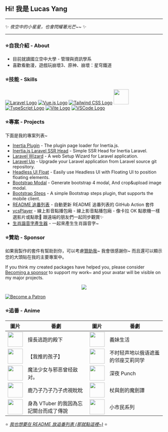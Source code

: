 ## Hi! 我是 Lucas Yang

---

✨ *夜空中的小星星，也會閃耀著光芒~~* ✨

---

### ⭐自我介紹 - About

* 目前就讀國立空中大學 - 管理與資訊學系
* 喜歡看動漫，遊戲玩崩壞3、原神、崩壞：星穹鐵道

### ⭐技能 - Skills

[![Laravel Logo](https://skillicons.dev/icons?i=laravel&theme=light)](https://laravel.com/)
[![Vue.js Logo](https://skillicons.dev/icons?i=vue&theme=light)](https://vuejs.org/)
[![Tailwind CSS Logo](https://skillicons.dev/icons?i=tailwind&theme=light)](https://tailwindcss.com/)
<a href="https://inertiajs.com/"><img src="https://star-note-lucas.vercel.app/images/inertiajs-logo-rounded.svg" width="48" height="48"></a>
[![TypeScript Logo](https://skillicons.dev/icons?i=ts)](https://www.typescriptlang.org/)
[![Vite Logo](https://skillicons.dev/icons?i=vite&theme=light)](https://vitejs.dev/)
[![VSCode Logo](https://skillicons.dev/icons?i=vscode&theme=light)](https://code.visualstudio.com/)

### ⭐專案 - Projects

下面是我的專案列表~

* [Inertia Plugin](https://github.com/ycs77/inertia-plugin) - The plugin page loader for Inertia.js.
* [Inertia.js Laravel SSR Head](https://github.com/ycs77/inertia-laravel-ssr-head) - Simple SSR Head for Inertia Laravel.
* [Laravel Wizard](https://github.com/ycs77/laravel-wizard) - A web Setup Wizard for Laravel application.
* [Laravel Up](https://laravel-up.vercel.app/) - Upgrade your Laravel application from Laravel source git repository.
* [Headless UI Float](https://github.com/ycs77/headlessui-float) - Easily use Headless UI with Floating UI to position floating elements.
* [Bootstrap Modal](https://github.com/ycs77/jquery-plugin-bsModal) - Generate bootstrap 4 modal, And crop&upload image modal.
* [Bootstrap Steps](https://github.com/ycs77/bootstrap-steps) - A simple Bootstrap steps plugin, that supports the mobile client.
* [README 追番列表](https://github.com/ycs77/readme-anime-list) - 自動更新 README 追番列表的 GitHub Action 套件
* [ycsPlayer](https://github.com/ycs77/ycsplayer) - 線上影音點播包廂 - 線上影音點播包廂 - 像卡拉 OK 點歌機一樣選影片或點歌🎵 跟遠端的朋友們一起同步觀賞✨
* [生肖諧音字產生器](https://github.com/ycs77/zodiac-homophone-generator) - 一起來產生生肖諧音字~

### ⭐贊助 - Sponsor

如果我製作的套件有幫助到你，可以考慮[贊助我](https://www.patreon.com/ycs77)~ 我會很感謝你~ 而且還可以顯示您的大頭貼在我的主要專案中。

If you think my created packages have helped you, please consider [Becoming a sponsor](https://www.patreon.com/ycs77) to support my work~ and your avatar will be visible on my major projects.

<p align="center">
  <a href="https://www.patreon.com/ycs77">
    <img src="https://cdn.jsdelivr.net/gh/ycs77/static/sponsors.svg"/>
  </a>
</p>

<a href="https://www.patreon.com/ycs77">
  <img src="https://c5.patreon.com/external/logo/become_a_patron_button.png" alt="Become a Patron" />
</a>

<br />

### ⭐追番 - Anime

| 圖片 | 番劇 | 圖片 | 番劇 |
| --- | --- | --- | --- |
| [<img src="https://lain.bgm.tv/r/100/pic/cover/l/32/14/424573_YYLzT.jpg" width="48">](https://lain.bgm.tv/pic/cover/l/32/14/424573_YYLzT.jpg) | 擅長逃跑的殿下 | [<img src="https://lain.bgm.tv/r/100/pic/cover/l/40/01/393037_I7mvN.jpg" width="48">](https://lain.bgm.tv/pic/cover/l/40/01/393037_I7mvN.jpg) | 義妹生活 |
| [<img src="https://lain.bgm.tv/r/100/pic/cover/l/d1/1c/443428_FIhFu.jpg" width="48">](https://lain.bgm.tv/pic/cover/l/d1/1c/443428_FIhFu.jpg) | 【我推的孩子】 | [<img src="https://lain.bgm.tv/r/100/pic/cover/l/7c/8e/424883_BpzVb.jpg" width="48">](https://lain.bgm.tv/pic/cover/l/7c/8e/424883_BpzVb.jpg) | 不时轻声地以俄语遮羞的邻座艾莉同学 |
| [<img src="https://lain.bgm.tv/r/100/pic/cover/l/c9/4f/465884_fqZbB.jpg" width="48">](https://lain.bgm.tv/pic/cover/l/c9/4f/465884_fqZbB.jpg) | 魔法少女与邪恶曾经敌对。 | [<img src="https://lain.bgm.tv/r/100/pic/cover/l/0c/cf/477207_0lA1U.jpg" width="48">](https://lain.bgm.tv/pic/cover/l/0c/cf/477207_0lA1U.jpg) | 深夜 Punch |
| [<img src="https://lain.bgm.tv/r/100/pic/cover/l/b1/7b/484761_r83E8.jpg" width="48">](https://lain.bgm.tv/pic/cover/l/b1/7b/484761_r83E8.jpg) | 鹿乃子乃子乃子虎視眈眈 | [<img src="https://lain.bgm.tv/r/100/pic/cover/l/6d/e5/479477_19844.jpg" width="48">](https://lain.bgm.tv/pic/cover/l/6d/e5/479477_19844.jpg) | 杖與劍的魔劍譚 |
| [<img src="https://lain.bgm.tv/r/100/pic/cover/l/fb/28/416320_Iprrq.jpg" width="48">](https://lain.bgm.tv/pic/cover/l/fb/28/416320_Iprrq.jpg) | 身為 VTuber 的我因為忘記關台而成了傳說 | [<img src="https://lain.bgm.tv/r/100/pic/cover/l/e2/f4/474906_z0h44.jpg" width="48">](https://lain.bgm.tv/pic/cover/l/e2/f4/474906_z0h44.jpg) | 小市民系列 |

⭐ *[我也想要在 README 放追番列表 (那就點這裡~)](https://github.com/ycs77/readme-anime-list)* ⭐

